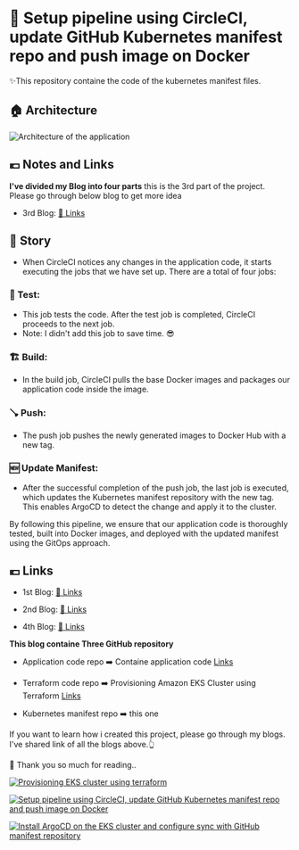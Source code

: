 # 🚀 Setup pipeline using CircleCI, update GitHub Kubernetes manifest repo and push image on Docker

✨This repository containe the code of the kubernetes manifest files.

## 🏠 Architecture
![Architecture of the application](architecture.gif)

## 💶 Notes and Links
**I've divided my Blog into four parts**
this is the 3rd part of the project. Please go through below blog to get more idea

- 3rd Blog: [🔗 Links](https://www.showwcase.com/show/35857/setup-pipeline-using-circleci-update-github-kubernetes-manifest-repo-and-push-image-on-docker)

## 🔶 Story
- When CircleCI notices any changes in the application code, it starts executing the jobs that we have set up. There are a total of four jobs:

### 🧪 Test: 
- This job tests the code. After the test job is completed, CircleCI proceeds to the next job. 
- Note: I didn't add this job to save time. 😎

### 🏗️ Build: 
- In the build job, CircleCI pulls the base Docker images and packages our application code inside the image.

### 🪠 Push: 
- The push job pushes the newly generated images to Docker Hub with a new tag.

### 🆕 Update Manifest: 
- After the successful completion of the push job, the last job is executed, which updates the Kubernetes manifest repository with the new tag. This enables ArgoCD to detect the change and apply it to the cluster.

By following this pipeline, we ensure that our application code is thoroughly tested, built into Docker images, and deployed with the updated manifest using the GitOps approach.


## 💶 Links

- 1st Blog: [🔗 Links](https://www.showwcase.com/show/35840/deploying-dockerized-app-on-aws-eks-cluster-using-argocd-and-gitops-methodology-with-circleci)

- 2nd Blog: [🔗 Links](https://www.showwcase.com/show/35778/provisioning-the-amazon-eks-cluster-using-terraform)

- 4th Blog: [🔗 Links](https://www.showwcase.com/show/35858/install-argocd-on-the-eks-cluster-and-configure-sync-with-github-manifest-repository)



**This blog containe Three GitHub repository**
- Application code repo    ➡️ Containe application code [Links](https://github.com/AnkitJodhani/Todo_application.git)

- Terraform code repo      ➡️ Provisioning Amazon EKS Cluster using Terraform [Links](https://github.com/AnkitJodhani/kube_terraform-4thWeekOfCloudOps.git)

- Kubernetes manifest repo ➡️ this one

If you want to learn how i created this project, please go through my blogs. I've shared link of all the blogs above.👆

🙏 Thank you so much for reading..



[![Provisioning EKS cluster using terraform](https://project-assets.showwcase.com/110249/1688914154356-AWS%2520EKS.gif)](https://www.showwcase.com/show/35778/provisioning-the-amazon-eks-cluster-using-terraform)

[![Setup pipeline using CircleCI, update GitHub Kubernetes manifest repo and push image on Docker](https://project-assets.showwcase.com/110249/1688975395510-git%252Bkubernetes%252Bcircleci.gif)](https://www.showwcase.com/show/35857/setup-pipeline-using-circleci-update-github-kubernetes-manifest-repo-and-push-image-on-docker)

[![Install ArgoCD on the EKS cluster and configure sync with GitHub manifest repository](https://project-assets.showwcase.com/110249/1688982849073-argocd_sync.gif)](https://www.showwcase.com/show/35858/install-argocd-on-the-eks-cluster-and-configure-sync-with-github-manifest-repository)


